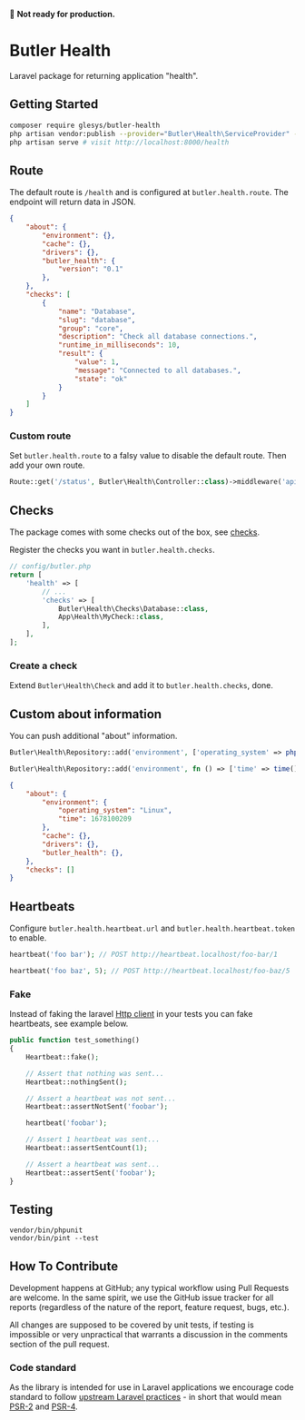 :construction: **Not ready for production.**

# Butler Health

Laravel package for returning application "health".

## Getting Started

```bash
composer require glesys/butler-health
php artisan vendor:publish --provider="Butler\Health\ServiceProvider" --tag=config
php artisan serve # visit http://localhost:8000/health
```

## Route

The default route is `/health` and is configured at `butler.health.route`.
The endpoint will return data in JSON.

```json
{
    "about": {
        "environment": {},
        "cache": {},
        "drivers": {},
        "butler_health": {
            "version": "0.1"
        },
    },
    "checks": [
        {
            "name": "Database",
            "slug": "database",
            "group": "core",
            "description": "Check all database connections.",
            "runtime_in_milliseconds": 10,
            "result": {
                "value": 1,
                "message": "Connected to all databases.",
                "state": "ok"
            }
        }
    ]
}
```

### Custom route

Set `butler.health.route` to a falsy value to disable the default route.
Then add your own route.

```php
Route::get('/status', Butler\Health\Controller::class)->middleware('api');
```

## Checks

The package comes with some checks out of the box, see [checks](src/Checks).

Register the checks you want in `butler.health.checks`.

```php
// config/butler.php
return [
    'health' => [
        // ...
        'checks' => [
            Butler\Health\Checks\Database::class,
            App\Health\MyCheck::class,
        ],
    ],
];
```

### Create a check

Extend `Butler\Health\Check` and add it to `butler.health.checks`, done.

## Custom about information

You can push additional "about" information.

```php
Butler\Health\Repository::add('environment', ['operating_system' => php_uname('s')]);

Butler\Health\Repository::add('environment', fn () => ['time' => time()]);
```

```json
{
    "about": {
        "environment": {
            "operating_system": "Linux",
            "time": 1678100209
        },
        "cache": {},
        "drivers": {},
        "butler_health": {},
    },
    "checks": []
}
```

## Heartbeats

Configure `butler.health.heartbeat.url` and `butler.health.heartbeat.token` to enable.

```php
heartbeat('foo bar'); // POST http://heartbeat.localhost/foo-bar/1

heartbeat('foo baz', 5); // POST http://heartbeat.localhost/foo-baz/5
```

### Fake

Instead of faking the laravel [Http client](https://laravel.com/docs/master/http-client) in your tests you can fake heartbeats, see example below.

```php
public function test_something()
{
    Heartbeat::fake();

    // Assert that nothing was sent...
    Heartbeat::nothingSent();

    // Assert a heartbeat was not sent...
    Heartbeat::assertNotSent('foobar');

    heartbeat('foobar');

    // Assert 1 heartbeat was sent...
    Heartbeat::assertSentCount(1);

    // Assert a heartbeat was sent...
    Heartbeat::assertSent('foobar');
}
```

## Testing

```shell
vendor/bin/phpunit
vendor/bin/pint --test
```

## How To Contribute

Development happens at GitHub; any typical workflow using Pull Requests are welcome. In the same spirit, we use the GitHub issue tracker for all reports (regardless of the nature of the report, feature request, bugs, etc.).

All changes are supposed to be covered by unit tests, if testing is impossible or very unpractical that warrants a discussion in the comments section of the pull request.

### Code standard

As the library is intended for use in Laravel applications we encourage code standard to follow [upstream Laravel practices](https://laravel.com/docs/master/contributions#coding-style) - in short that would mean [PSR-2](https://github.com/php-fig/fig-standards/blob/master/accepted/PSR-2-coding-style-guide.md) and [PSR-4](https://github.com/php-fig/fig-standards/blob/master/accepted/PSR-4-autoloader.md).

